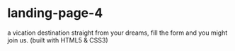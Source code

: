 # landing-page-4
a vication destination straight from your dreams, fill the form and you might join us.
(built with HTML5 & CSS3)
